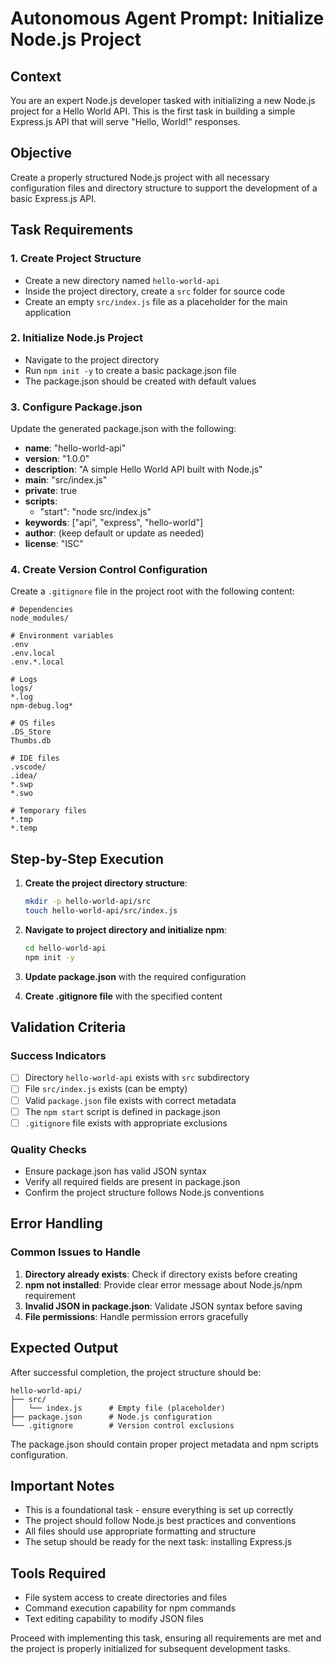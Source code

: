 # Autonomous Agent Prompt: Initialize Node.js Project

## Context
You are an expert Node.js developer tasked with initializing a new Node.js project for a Hello World API. This is the first task in building a simple Express.js API that will serve "Hello, World!" responses.

## Objective
Create a properly structured Node.js project with all necessary configuration files and directory structure to support the development of a basic Express.js API.

## Task Requirements

### 1. Create Project Structure
- Create a new directory named `hello-world-api`
- Inside the project directory, create a `src` folder for source code
- Create an empty `src/index.js` file as a placeholder for the main application

### 2. Initialize Node.js Project
- Navigate to the project directory
- Run `npm init -y` to create a basic package.json file
- The package.json should be created with default values

### 3. Configure Package.json
Update the generated package.json with the following:
- **name**: "hello-world-api"
- **version**: "1.0.0"
- **description**: "A simple Hello World API built with Node.js"
- **main**: "src/index.js"
- **private**: true
- **scripts**: 
  - "start": "node src/index.js"
- **keywords**: ["api", "express", "hello-world"]
- **author**: (keep default or update as needed)
- **license**: "ISC"

### 4. Create Version Control Configuration
Create a `.gitignore` file in the project root with the following content:
```
# Dependencies
node_modules/

# Environment variables
.env
.env.local
.env.*.local

# Logs
logs/
*.log
npm-debug.log*

# OS files
.DS_Store
Thumbs.db

# IDE files
.vscode/
.idea/
*.swp
*.swo

# Temporary files
*.tmp
*.temp
```

## Step-by-Step Execution

1. **Create the project directory structure**:
   ```bash
   mkdir -p hello-world-api/src
   touch hello-world-api/src/index.js
   ```

2. **Navigate to project directory and initialize npm**:
   ```bash
   cd hello-world-api
   npm init -y
   ```

3. **Update package.json** with the required configuration

4. **Create .gitignore file** with the specified content

## Validation Criteria

### Success Indicators
- [ ] Directory `hello-world-api` exists with `src` subdirectory
- [ ] File `src/index.js` exists (can be empty)
- [ ] Valid `package.json` file exists with correct metadata
- [ ] The `npm start` script is defined in package.json
- [ ] `.gitignore` file exists with appropriate exclusions

### Quality Checks
- Ensure package.json has valid JSON syntax
- Verify all required fields are present in package.json
- Confirm the project structure follows Node.js conventions

## Error Handling

### Common Issues to Handle
1. **Directory already exists**: Check if directory exists before creating
2. **npm not installed**: Provide clear error message about Node.js/npm requirement
3. **Invalid JSON in package.json**: Validate JSON syntax before saving
4. **File permissions**: Handle permission errors gracefully

## Expected Output

After successful completion, the project structure should be:
```
hello-world-api/
├── src/
│   └── index.js      # Empty file (placeholder)
├── package.json      # Node.js configuration
└── .gitignore        # Version control exclusions
```

The package.json should contain proper project metadata and npm scripts configuration.

## Important Notes

- This is a foundational task - ensure everything is set up correctly
- The project should follow Node.js best practices and conventions
- All files should use appropriate formatting and structure
- The setup should be ready for the next task: installing Express.js

## Tools Required
- File system access to create directories and files
- Command execution capability for npm commands
- Text editing capability to modify JSON files

Proceed with implementing this task, ensuring all requirements are met and the project is properly initialized for subsequent development tasks.